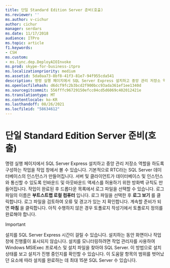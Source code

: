 ```yaml
---
title: 단일 Standard Edition Server 준비(호출)
ms.reviewer: ''
ms.author: v-cichur
author: cichur
manager: serdars
ms.date: 11/17/2018
audience: ITPro
ms.topic: article
f1.keywords:
- CSH
ms.custom:
- ms.lync.dep.DeployAIOInvoke
ms.prod: skype-for-business-itpro
ms.localizationpriority: medium
ms.assetid: 5da0aa73-8bf8-41f3-81e7-94f955cda541
description: 명령 실행 페이지에서 SQL Server Express 설치하고 중앙 관리 저장소 역할을 하도록 구성하는 작업을 작업 창에서 볼 수 있습니다. 기본적으로 RTC라는 SQL Server 데이터베이스의 인스턴스가 만들어집니다. 서버 및 클라이언트가 데이터베이스 및 인스턴스와 통신할 수 있도록 인바운드 및 아웃바운드 액세스를 허용하기 위한 방화벽 규칙도 만들어집니다. 작업이 완료된 후 드롭다운 목록에서 로그 파일을 선택할 수 있습니다. 로그 파일의 이름은 부트스트랩 로컬 컴퓨터입니다. 로그 파일을 선택한 후 로그 보기를 클릭합니다. 로그 파일을 검토하여 오류 및 경고가 있는 지 확인합니다. 계속할 준비가 되면 마침을 클릭합니다. 아직 수행하지 않은 경우 토폴로지 작성기에서 토폴로지 정의를 완료해야 합니다.
ms.openlocfilehash: d6dcf9fc2b3bcd2f900bcc93ada361ef1ee1340d
ms.sourcegitcommit: 556fffc96729150efcc04cd5d6069c402012421e
ms.translationtype: MT
ms.contentlocale: ko-KR
ms.lasthandoff: 08/26/2021
ms.locfileid: "58634612"
---
```

# <a name="prepare-single-standard-edition-server-invoke"></a>단일 Standard Edition Server 준비(호출)
 
명령  실행 페이지에서 SQL Server Express 설치하고 중앙 관리 저장소 역할을 하도록 구성하는 작업을 작업 창에서 볼 수 있습니다. 기본적으로 RTC라는 SQL Server 데이터베이스의 인스턴스가 만들어집니다. 서버 및 클라이언트가 데이터베이스 및 인스턴스와 통신할 수 있도록 인바운드 및 아웃바운드 액세스를 허용하기 위한 방화벽 규칙도 만들어집니다. 작업이 완료된 후 드롭다운 목록에서 로그 파일을 선택할 수 있습니다. 로그 파일의 이름은 **부트스트랩 로컬 컴퓨터** 입니다. 로그 파일을 선택한 후 **로그 보기** 를 클릭합니다. 로그 파일을 검토하여 오류 및 경고가 있는 지 확인합니다. 계속할 준비가 되면 **마침** 을 클릭합니다. 아직 수행하지 않은 경우 토폴로지 작성기에서 토폴로지 정의를 완료해야 합니다.
  
> [!IMPORTANT]
> 설치를 SQL Server Express 시간이 걸릴 수 있습니다. 설치하는 동안 화면이나 작업 창에 진행률이 표시되지 않습니다. 설치를 모니터링하려면 작업 관리자를 사용하여 Windows MSIExec 프로세스 및 설치 파일을 찾아야 SQL Server. 이 방법으로 설치 상태를 보고 설치가 진행 중인지를 확인할 수 있습니다. 이 도움말 항목의 범위를 벗어났던 요소에 따라 설치를 완료하는 데 최대 15분 SQL Server 수 있습니다. 
  


